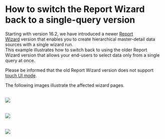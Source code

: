 # How to switch the Report Wizard back to a single-query version


<p>Starting with version 16.2, we have introduced a newer <a href="https://documentation.devexpress.com/#XtraReports/CustomDocument4254">Report Wizard</a> version that enables you to create hierarchical master-detail data sources with a single wizard run. <br>This example illustrates how to switch back to using the older Report Wizard version that allows your end-users to select data only from a single query at once.</p>
<p>Please be informed that the old Report Wizard version does not support <a href="https://documentation.devexpress.com/WindowsForms/DevExpress.XtraEditors.WindowsFormsSettings.TouchUIMode.property">touch UI mode</a>.</p>
<p>The following images illustrate the affected wizard pages.</p>
<p><br><img src="https://raw.githubusercontent.com/DevExpress-Examples/how-to-switch-the-report-wizard-back-to-a-single-query-version-t452242/16.2.3+/media/ac5ab931-ad80-11e6-80bf-00155d62480c.png"><br><br><br><img src="https://raw.githubusercontent.com/DevExpress-Examples/how-to-switch-the-report-wizard-back-to-a-single-query-version-t452242/16.2.3+/media/b29bcc55-ad80-11e6-80bf-00155d62480c.png"><br><br><br><img src="https://raw.githubusercontent.com/DevExpress-Examples/how-to-switch-the-report-wizard-back-to-a-single-query-version-t452242/16.2.3+/media/b852d13d-ad80-11e6-80bf-00155d62480c.png"></p>

<br/>


